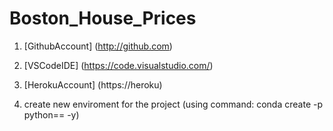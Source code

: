 # Boston_House_Prices
1. [GithubAccount] (http://github.com)

2. [VSCodeIDE] (https://code.visualstudio.com/)

3. [HerokuAccount] (https://heroku)

4. create new enviroment for the project (using command: conda create -p python== -y)